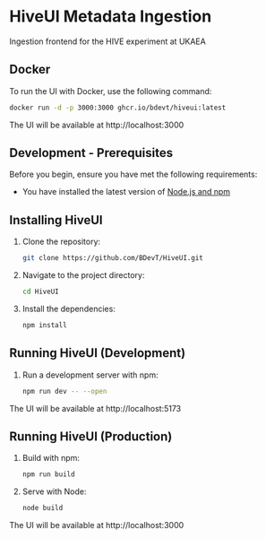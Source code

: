 # HiveUI Metadata Ingestion

Ingestion frontend for the HIVE experiment at UKAEA

## Docker

To run the UI with Docker, use the following command:

```sh
docker run -d -p 3000:3000 ghcr.io/bdevt/hiveui:latest
```

The UI will be available at http://localhost:3000

## Development - Prerequisites

Before you begin, ensure you have met the following requirements:

* You have installed the latest version of [Node.js and npm](https://nodejs.org/en/download/)

## Installing HiveUI

1. Clone the repository:
    ```sh
    git clone https://github.com/BDevT/HiveUI.git
    ```

2. Navigate to the project directory:
    ```sh
    cd HiveUI
    ```

3. Install the dependencies:
    ```sh
    npm install
    ```

## Running HiveUI (Development)

1. Run a development server with npm:
    ```sh
    npm run dev -- --open
    ```

The UI will be available at http://localhost:5173

## Running HiveUI (Production)

1. Build with npm:
    ```sh
    npm run build
    ```
2. Serve with Node:
    ```sh
    node build
    ```

The UI will be available at http://localhost:3000